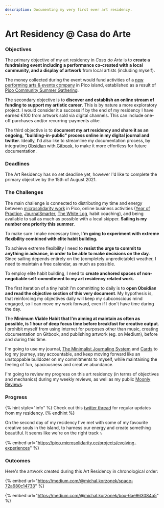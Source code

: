 ```yaml
---
description: Documenting my very first ever art residency.
---
```


# Art Residency @ Casa do Arte

### Objectives

The primary objective of my art residency in _Casa do Arte_ is to **create a fundraising event including a performance co-created with a local community, and a display of artwork** from local artists \(including myself\).

The money collected during the event would fund activities of a [new performing arts & events company](https://pico.microsolidarity.cc/projects/evolving-experiences) in Pico island, established as a result of [Pico Community Summer Gathering](https://pico.microsolidarity.cc/projects/summer-gathering-2021).

The secondary objective is to **discover and establish an online stream of funding to support my artistic career**. This is by nature a more exploratory project. I would consider it a success if by the end of my residency I have earned €100 from artwork sold via digital channels. This can include one-off purchases and/or recurring-payments alike.

The third objective is to **document my art residency and share it as an ongoing, "building-in-public" process online in my digital journal and twitter**. Ideally, I'd also like to streamline my documentation process, by integrating [Obsidian](https://obsidian.md/) with[ Gitbook](https://www.gitbook.com/), to make it more effortless for future documentation.

### Deadlines

The Art Residency has no set deadline yet, however I'd like to complete the primary objective by the 15th of August 2021.

### The Challenges

The main challenge is connected to distributing my time and energy between [microsolidarity work](https://pico.microsolidarity.cc) in Pico, online business activities \([Year of Practice](https://beta.thewhitelog.com/projects/year-of-practice), [JournalSmarter](https://journalsmarter.com), [The White Log](https://thewhitelog.com), habit coaching\), and being available to sail as much as possible with a local skipper. **Sailing is my number one priority this summer.**

To make sure I make necessary time, **I'm going to experiment with extreme flexibility combined with elite habit building.**

To achieve extreme flexibility I need to **resist the urge to commit to anything in advance, in order to be able to make decisions on the day**. Since sailing depends entirely on the \(completely unpredictable\) weather, I need to maintain a free calendar, as much as possible.

To employ elite habit building, I need to **create anchored spaces of non-negotiable self-commitment to my art residency related work.**

The first iteration of a tiny habit I'm committing to daily is to **open Obsidian and read the objective section of this very document**. My hypothesis is, that reinforcing my objectives daily will keep my subconscious mind engaged, so I can move my work forward, even if I don't have time during the day.

The **Minimum Viable Habit that I'm aiming at maintain as often as possible, is 1 hour of deep focus time before breakfast for creative output**. I prohibit myself from using internet for purposes other than music, creating documentation on Gitbook, and publishing artwork \(eg. on Medium\), before and during this time.

I'm going to use my journal, [The Minimalist Journaling System](minimalist-journaling-system.md) and [Cards](cards.md) to log my journey, stay accountable, and keep moving forward like an unstoppable bulldozer on my commitments to myself, while maintaining the feeling of fun, spaciousness and creative abundance.

I'm going to review my progress on this art residency \(in terms of objectives and mechanics\) during my weekly reviews, as well as my public [Moonly Reviews](https://mindjuggling.substack.com).

### Progress

{% hint style="info" %}
Check out this [twitter thread](https://twitter.com/michalkorzonek/status/1409506379166007296) for regular updates from my residency.
{% endhint %}

On the second day of my residency I've met with some of my favourite creative souls in the island, to harness our energy and create something beautiful. It seems like we're on the right track ⤵️

{% embed url="https://pico.microsolidarity.cc/projects/evolving-experiences" %}

### Outcomes

Here's the artwork created during this Art Residency in chronological order:

{% embed url="https://medium.com/@michal.korzonek/space-72a680c14733" %}

{% embed url="https://medium.com/@michal.korzonek/box-6ae963084a5" %}



